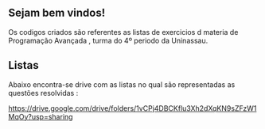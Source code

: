 ## Sejam bem vindos!

Os codigos criados são referentes as listas de exercicios d materia de Programação Avançada , turma do 4º periodo da Uninassau.

## Listas

Abaixo encontra-se drive com as listas no qual são representadas as questões resolvidas :

https://drive.google.com/drive/folders/1vCPj4DBCKflu3Xh2dXqKN9sZFzW1MqOy?usp=sharing
